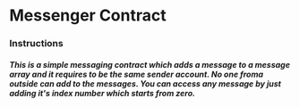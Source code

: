 # Messenger Contract
### Instructions
##### This is a simple messaging contract which adds a message to a message array and it requires to be the same sender account. No one froma outside can add to the messages. You can access any message by just adding it's index number which starts from zero.
